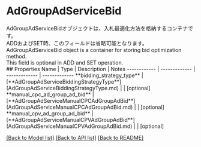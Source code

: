 # AdGroupAdServiceBid

<div lang=\"ja\"> AdGroupAdServiceBidオブジェクトは、入札最適化方法を格納するコンテナです。<br> ADDおよびSET時、このフィールドは省略可能となります。 </div> <div lang=\"en\"> AdGroupAdServiceBid object is a container for storing bid optimization method.<br> This field is optional in ADD and SET operation. </div> 
## Properties
Name | Type | Description | Notes
------------ | ------------- | ------------- | -------------
**bidding_strategy_type** | [**AdGroupAdServiceBiddingStrategyType**](AdGroupAdServiceBiddingStrategyType.md) |  | [optional] 
**manual_cpc_ad_group_ad_bid** | [**AdGroupAdServiceManualCPCAdGroupAdBid**](AdGroupAdServiceManualCPCAdGroupAdBid.md) |  | [optional] 
**manual_cpv_ad_group_ad_bid** | [**AdGroupAdServiceManualCPVAdGroupAdBid**](AdGroupAdServiceManualCPVAdGroupAdBid.md) |  | [optional] 

[[Back to Model list]](../README.md#documentation-for-models) [[Back to API list]](../README.md#documentation-for-api-endpoints) [[Back to README]](../README.md)


